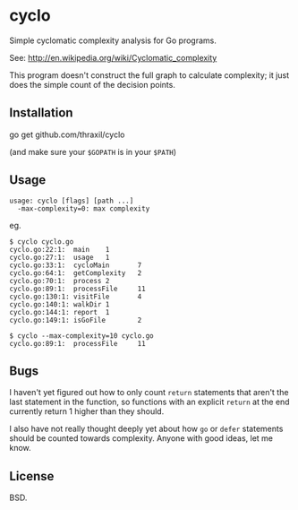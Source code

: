 # cyclo

Simple cyclomatic complexity analysis for Go programs.

See: http://en.wikipedia.org/wiki/Cyclomatic_complexity

This program doesn't construct the full graph to calculate complexity;
it just does the simple count of the decision points.

## Installation

   go get github.com/thraxil/cyclo

(and make sure your `$GOPATH` is in your `$PATH`)

## Usage

    usage: cyclo [flags] [path ...]
      -max-complexity=0: max complexity

eg.

    $ cyclo cyclo.go
    cyclo.go:22:1:  main    1
    cyclo.go:27:1:  usage   1
    cyclo.go:33:1:  cycloMain       7
    cyclo.go:64:1:  getComplexity   2
    cyclo.go:70:1:  process 2
    cyclo.go:89:1:  processFile     11
    cyclo.go:130:1: visitFile       4
    cyclo.go:140:1: walkDir 1
    cyclo.go:144:1: report  1
    cyclo.go:149:1: isGoFile        2

    $ cyclo --max-complexity=10 cyclo.go
    cyclo.go:89:1:  processFile     11

## Bugs

I haven't yet figured out how to only count `return` statements that
aren't the last statement in the function, so functions with an
explicit `return` at the end currently return 1 higher than they
should.

I also have not really thought deeply yet about how `go` or `defer`
statements should be counted towards complexity. Anyone with good
ideas, let me know.

## License

BSD. 

